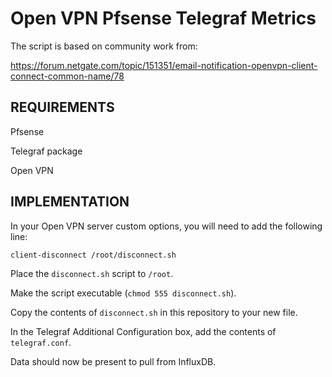 # Open VPN Pfsense Telegraf Metrics

The script is based on community work from:

https://forum.netgate.com/topic/151351/email-notification-openvpn-client-connect-common-name/78

## REQUIREMENTS

Pfsense

Telegraf package

Open VPN

## IMPLEMENTATION

In your Open VPN server custom options, you will need to add the following line: 

`client-disconnect /root/disconnect.sh`

Place the `disconnect.sh` script to `/root`.

Make the script executable (`chmod 555 disconnect.sh`).

Copy the contents of `disconnect.sh` in this repository to your new file.

In the Telegraf Additional Configuration box, add the contents of `telegraf.conf`.

Data should now be present to pull from InfluxDB.

